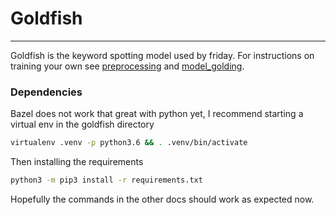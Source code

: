 
# Goldfish
---

Goldfish is the keyword spotting model used by friday. For instructions on training your own see [preprocessing](preprocessing.md) 
and [model_golding](model_golding.md). 

### Dependencies
Bazel does not work that great with python yet, I recommend starting a virtual env in the goldfish directory

```bash
virtualenv .venv -p python3.6 && . .venv/bin/activate
```

Then installing the requirements

```bash
python3 -m pip3 install -r requirements.txt
```

Hopefully the commands in the other docs should work as expected now.